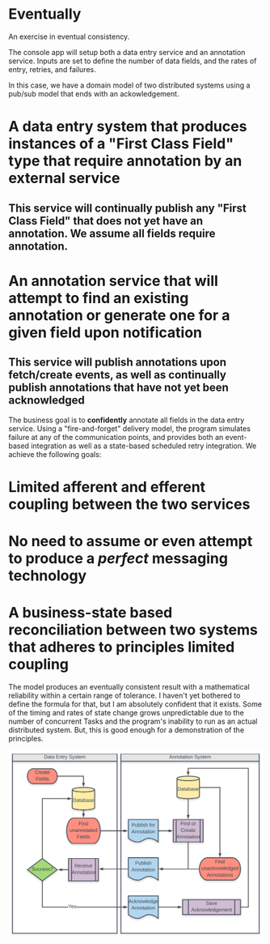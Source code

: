 # Eventually
An exercise in eventual consistency.

The console app will setup both a data entry service and an annotation service. Inputs are set to define the number of data fields, and the rates of entry, retries, and failures.

In this case, we have a domain model of two distributed systems using a pub/sub model that ends with an ackowledgement.
# A data entry system that produces instances of a "First Class Field" type that require annotation by an external service
## This service will continually publish any "First Class Field" that does not yet have an annotation. We assume all fields require annotation.
# An annotation service that will attempt to find an existing annotation or generate one for a given field upon notification
## This service will publish annotations upon fetch/create events, as well as continually publish annotations that have not yet been acknowledged

The business goal is to **confidently** annotate all fields in the data entry service. Using a "fire-and-forget" delivery model, the program simulates failure at any of the communication points, and provides both an event-based integration as well as a state-based scheduled retry integration. We achieve the following goals:
# Limited afferent and efferent coupling between the two services
# No need to assume or even attempt to produce a *perfect* messaging technology
# A business-state based reconciliation between two systems that adheres to principles limited coupling

The model produces an eventually consistent result with a mathematical reliability within a certain range of tolerance. I haven't yet bothered to define the formula for that, but I am absolutely confident that it exists. Some of the timing and rates of state change grows unpredictable due to the number of concurrent Tasks and the program's inability to run as an actual distributed system. But, this is good enough for a demonstration of the principles.

![Eventually Consistent Flow](./doc/Eventually.svg "Eventually Consistent Flow")
